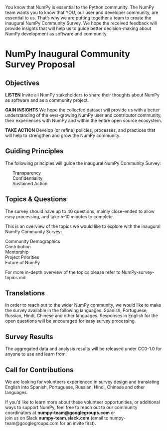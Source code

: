 You know that NumPy is essential to the Python community. The NumPy team wants you to know that YOU, our user and developer community, are essential to us. That’s why we are putting together a team to create the inaugural NumPy Community Survey. We hope the received feedback will provide insights that will help us to guide better decision-making about NumPy development as software and community.

<h1>NumPy Inaugural Community Survey Proposal</h1>

<h2>Objectives</h2>
<p><b>LISTEN</b> Invite all NumPy stakeholders to share their thoughts about NumPy as software and as a community project.</p>
<p><b>GAIN INSIGHTS</b> We hope the collected dataset will provide us with a better understanding of the ever-growing NumPy user 
and contributor community, their experiences with NumPy and within the entire open source ecosystem.</p>
<p><b>TAKE ACTION</b> Develop (or refine) policies, processes, and practices that will help to strengthen and grow 
the NumPy community.</p>


<h2>Guiding Principles</h2>
The following principles will guide the inaugural NumPy Community Survey:
<ul style="list-style-type:none;">
<li>Transparency</li>
<li>Confidentiality</li>
<li>Sustained Action</li></ul>


<h2>Topics & Questions</h2>
<p>The survey should have up to 40 questions, mainly close-ended to allow easy processing, and take 5-10 minutes to complete.</p>
<p>This is an overview of the topics we would like to explore with the inaugural NumPy Community Survey:</p>
<p>Community Demographics
<br>Contribution
<br>Mentorship
<br>Project Priorities
<br>Future of NumPy</p>

<p>For more in-depth overview of the topics please refer to NumPy-survey-topics.md</p>

<h2>Translations</h2>
In order to reach out to the wider NumPy community, we would like to make the survey available in the following languages: Spanish, Portuguese, Russian, Hindi, Chinese and other languages.
Responses in English for the open questions will be encouraged for easy survey processing.


<h2>Survey Results</h2>
<p>The aggregated data and analysis results will be released under CC0-1.0 for anyone to use and learn from.</p>


<h2>Call for Contributions</h2>
<p>We are looking for volunteers experienced in survey design and translating English into Spanish, Portuguese, 
Russian, Hindi, Chinese and other languages.</p>

<p>If you’d like to learn more about these volunteer opportunities, or additional ways to support NumPy, feel free 
to reach out to our community coordinators at <b>numpy-team@googlegroups.com</b> or <br>join us on Slack <b>numpy-team.slack.com</b> 
(email to numpy-team@googlegroups.com for an invite first).</p>


